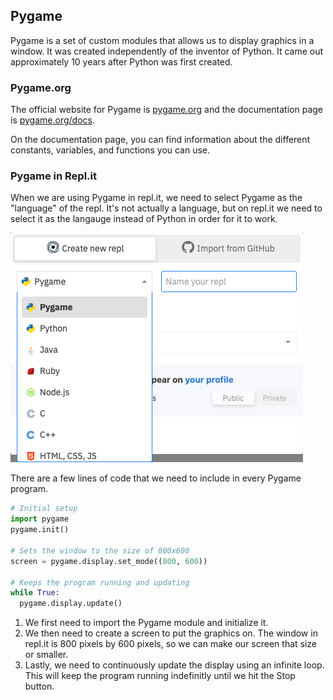 

## Pygame

Pygame is a set of custom modules that allows us to display graphics in a window. It was created independently of the inventor of Python. It came out approximately 10 years after Python was first created.

### Pygame.org

The official website for Pygame is [pygame.org](http://www.pygame.org) and the documentation page is [pygame.org/docs](http://www.pygame.org/docs/).

On the documentation page, you can find information about  the different constants, variables, and functions you can use.

### Pygame in Repl.it

When we are using Pygame in repl.it, we need to select Pygame as the "language" of the repl. It's not actually a language, but on repl.it we need to select it as the langauge instead of Python in order for it to work.

![](../../Images/Select_Pygame.png)



There are a few lines of code that we need to include in every Pygame program.

```python
# Initial setup
import pygame
pygame.init()

# Sets the window to the size of 800x600
screen = pygame.display.set_mode((800, 600))

# Keeps the program running and updating
while True:
  pygame.display.update()

```

1. We first need to import the Pygame module and initialize it. 
2. We then need to create a screen to put the graphics on. The window in repl.it is 800 pixels by 600 pixels, so we can make our screen that size or smaller.
3. Lastly, we need to continuously update the display using an infinite loop. This will keep the program running indefinitly until we hit the Stop button.
